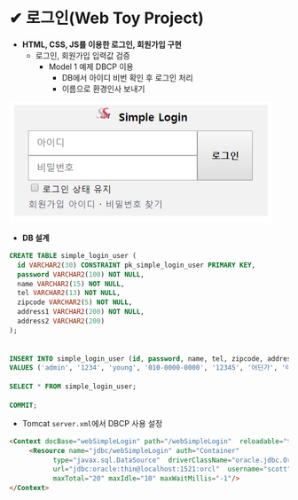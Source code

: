 # ✔ 로그인(Web Toy Project)

* **HTML, CSS, JS를 이용한 로그인, 회원가입 구현**
  * 로그인, 회원가입 입력값 검증
	* Model 1 예제 DBCP 이용
		* DB에서 아이디 비번 확인 후 로그인 처리
		* 이름으로 환경인사 보내기

![01](https://github.com/younggeun0/younggeun0.github.io/blob/master/_posts/img/toyProjects/webSimpleLogin/01.png?raw=true)

* **DB 설계**

```sql
CREATE TABLE simple_login_user (
  id VARCHAR2(30) CONSTRAINT pk_simple_login_user PRIMARY KEY,
  password VARCHAR2(100) NOT NULL,
  name VARCHAR2(15) NOT NULL,
  tel VARCHAR2(13) NOT NULL,
  zipcode VARCHAR2(5) NOT NULL,
  address1 VARCHAR2(200) NOT NULL,
  address2 VARCHAR2(200)
);


INSERT INTO simple_login_user (id, password, name, tel, zipcode, address1, address2)
VALUES ('admin', '1234', 'young', '010-0000-0000', '12345', '어딘가', '테스트');

SELECT * FROM simple_login_user;

COMMIT;
```

* Tomcat `server.xml`에서 DBCP 사용 설정

```html
<Context docBase="webSimpleLogin" path="/webSimpleLogin"  reloadable="true"  source="org.eclipse.jst.jee.server:webSimpleLogin">
     <Resource name="jdbc/webSimpleLogin" auth="Container"
           type="javax.sql.DataSource"  driverClassName="oracle.jdbc.OracleDriver"
           url="jdbc:oracle:thin@localhost:1521:orcl"  username="scott" password="tiger"
           maxTotal="20" maxIdle="10" maxWaitMillis="-1"/>
</Context>
```
